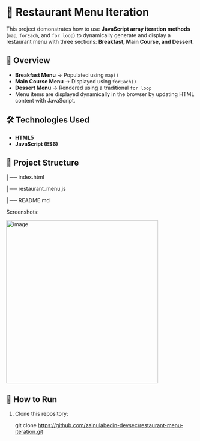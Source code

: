 # 🍴 Restaurant Menu Iteration

This project demonstrates how to use **JavaScript array iteration methods** (`map`, `forEach`, and `for loop`) to dynamically generate and display a restaurant menu with three sections: **Breakfast, Main Course, and Dessert**.  

## 📌 Overview
- **Breakfast Menu** → Populated using `map()`
- **Main Course Menu** → Displayed using `forEach()`
- **Dessert Menu** → Rendered using a traditional `for loop`
- Menu items are displayed dynamically in the browser by updating HTML content with JavaScript.

## 🛠️ Technologies Used
- **HTML5**
- **JavaScript (ES6)**

## 📂 Project Structure

│── index.html

│── restaurant_menu.js

│── README.md

Screenshots:

<img width="404" height="435" alt="image" src="https://github.com/user-attachments/assets/b675aef4-b523-4b80-98b9-9b8bbcfe9caf" />

## 🚀 How to Run
1. Clone this repository:

   git clone https://github.com/zainulabedin-devsec/restaurant-menu-iteration.git
